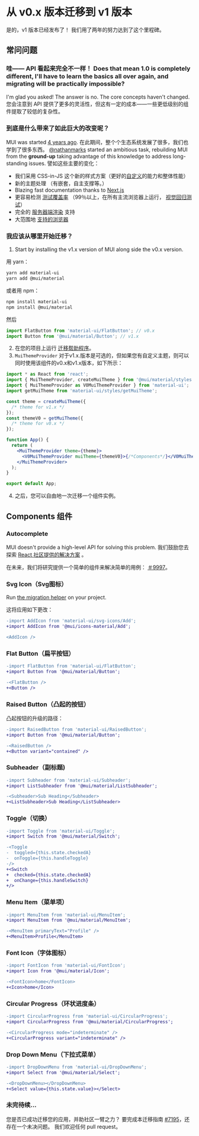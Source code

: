 # 从 v0.x 版本迁移到 v1 版本

<p class="description">是的，v1 版本已经发布了！ 我们用了两年的努力达到了这个里程碑。</p>

## 常问问题

### 哇—— API 看起来完全不一样！ Does that mean 1.0 is completely different, I'll have to learn the basics all over again, and migrating will be practically impossible?

I'm glad you asked! The answer is no. The core concepts haven't changed. 您会注意到 API 提供了更多的灵活性，但这有一定的成本——一些更低级别的组件提取了较低的复杂性。

### 到底是什么带来了如此巨大的改变呢？

MUI was started [4 years ago](https://github.com/mui-org/material-ui/commit/28b768913b75752ecf9b6bb32766e27c241dbc46). 在此期间，整个个生态系统发展了很多，我们也学到了很多东西。 [@nathanmarks](https://github.com/nathanmarks/) started an ambitious task, rebuilding MUI from the **ground-up** taking advantage of this knowledge to address long-standing issues. 譬如这些主要的变化：

- 我们采用 CSS-in-JS 这个新的样式方案（更好的[自定义](/customization/how-to-customize/)的能力和整体性能）
- 新的主题处理 （有嵌套，自主支撑等。）
- Blazing fast documentation thanks to [Next.js](https://github.com/vercel/next.js)
- 更容易检测 [测试覆盖率](/guides/testing/) （99％以上，在所有主流浏览器上运行， [视觉回归测试](https://www.argos-ci.com/mui-org/material-ui)）
- 完全的 [服务器端渲染](/guides/server-rendering/) 支持
- 大范围地 [支持的浏览器](/getting-started/supported-platforms/)

### 我应该从哪里开始迁移？

1. Start by installing the v1.x version of MUI along side the v0.x version.

用 yarn：

```sh
yarn add material-ui
yarn add @mui/material
```

或者用 npm：

```sh
npm install material-ui
npm install @mui/material
```

然后

```js
import FlatButton from 'material-ui/FlatButton'; // v0.x
import Button from '@mui/material/Button'; // v1.x
```

2. 在您的项目上运行 [迁移帮助程序](https://github.com/mui-org/material-ui/tree/master/packages/mui-codemod)。
3. `MuiThemeProvider` 对于v1.x.版本是可选的，但如果您有自定义主题，则可以同时使用该组件的v0.x和v1.x版本，如下所示：

```jsx
import * as React from 'react';
import { MuiThemeProvider, createMuiTheme } from '@mui/material/styles'; // v1.x
import { MuiThemeProvider as V0MuiThemeProvider } from 'material-ui';
import getMuiTheme from 'material-ui/styles/getMuiTheme';

const theme = createMuiTheme({
  /* theme for v1.x */
});
const themeV0 = getMuiTheme({
  /* theme for v0.x */
});

function App() {
  return (
    <MuiThemeProvider theme={theme}>
      <V0MuiThemeProvider muiTheme={themeV0}>{/*Components*/}</V0MuiThemeProvider>
    </MuiThemeProvider>
  );
}

export default App;
```

4. 之后，您可以自由地一次迁移一个组件实例。

## Components 组件

### Autocomplete

MUI doesn't provide a high-level API for solving this problem. 我们鼓励您去探索 [React 社区提供的解决方案](/components/autocomplete/) 。

在未来，我们将研究提供一个简单的组件来解决简单的用例： [＃9997](https://github.com/mui-org/material-ui/issues/9997)。

### Svg Icon（Svg图标）

Run [the migration helper](https://github.com/mui-org/material-ui/tree/master/packages/mui-codemod) on your project.

这将应用如下更改：

```diff
-import AddIcon from 'material-ui/svg-icons/Add';
+import AddIcon from '@mui/icons-material/Add';

<AddIcon />
```

### Flat Button（扁平按钮）

```diff
-import FlatButton from 'material-ui/FlatButton';
+import Button from '@mui/material/Button';

-<FlatButton />
+<Button />
```

### Raised Button（凸起的按钮）

凸起按钮的升级的路径：

```diff
-import RaisedButton from 'material-ui/RaisedButton';
+import Button from '@mui/material/Button';

-<RaisedButton />
+<Button variant="contained" />
```

### Subheader（副标题)

```diff
-import Subheader from 'material-ui/Subheader';
+import ListSubheader from '@mui/material/ListSubheader';

-<Subheader>Sub Heading</Subheader>
+<ListSubheader>Sub Heading</ListSubheader>
```

### Toggle（切换）

```diff
-import Toggle from 'material-ui/Toggle';
+import Switch from '@mui/material/Switch';

-<Toggle
-  toggled={this.state.checkedA}
-  onToggle={this.handleToggle}
-/>
+<Switch
+  checked={this.state.checkedA}
+  onChange={this.handleSwitch}
+/>
```

### Menu Item（菜单项）

```diff
-import MenuItem from 'material-ui/MenuItem';
+import MenuItem from '@mui/material/MenuItem';

-<MenuItem primaryText="Profile" />
+<MenuItem>Profile</MenuItem>
```

### Font Icon（字体图标）

```diff
-import FontIcon from 'material-ui/FontIcon';
+import Icon from '@mui/material/Icon';

-<FontIcon>home</FontIcon>
+<Icon>home</Icon>
```

### Circular Progress（环状进度条）

```diff
-import CircularProgress from 'material-ui/CircularProgress';
+import CircularProgress from '@mui/material/CircularProgress';

-<CircularProgress mode="indeterminate" />
+<CircularProgress variant="indeterminate" />
```

### Drop Down Menu（下拉式菜单）

```diff
-import DropDownMenu from 'material-ui/DropDownMenu';
+import Select from '@mui/material/Select';

-<DropDownMenu></DropDownMenu>
+<Select value={this.state.value}></Select>
```

### 未完待续...

您是否已成功迁移您的应用，并助社区一臂之力？ 要完成本迁移指南 [#7195](https://github.com/mui-org/material-ui/issues/7195)，还存在一个未决问题。 我们欢迎任何 pull request。
